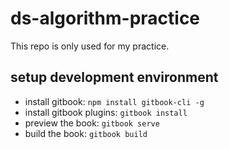 # ds-algorithm-practice
This repo is only used for my practice.

## setup development environment
- install gitbook: `npm install gitbook-cli -g`
- install gitbook plugins: `gitbook install`
- preview the book: `gitbook serve`
- build the book: `gitbook build`